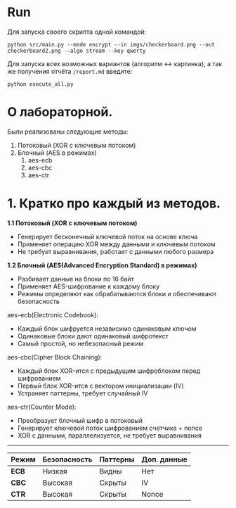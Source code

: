 # **Run**

Для запуска своего скрипта одной командой:
```shell
python src/main.py --mode encrypt --in imgs/checkerboard.png --out checkerboard2.png --algo stream --key qwerty
```

Для запуска всех возможных вариантов (алгоритм <-> картинка), а так же получения отчёта `/report.md` введите: 
```shell
python execute_all.py
```

# **О лабораторной.**

Были реализованы следующие методы:
1) Потоковый (XOR с ключевым потоком)
2) Блочный (AES в режимах)
    1) aes-ecb
    2) aes-cbc
    3) aes-ctr

# 1. **Кратко про каждый из методов.** 

**1.1 Потоковый (XOR с ключевым потоком)**
- Генерирует бесконечный ключевой поток на основе ключа
- Применяет операцию XOR между данными и ключевым потоком
- Не требует выравнивания, работает с данными любого размера

**1.2 Блочный (AES(Advanced Encryption Standard) в режимах)**
- Разбивает данные на блоки по 16 байт
- Применяет AES-шифрование к каждому блоку
- Режимы определяют как обрабатываются блоки и обеспечивают безопасность

aes-ecb(Electronic Codebook):
- Каждый блок шифруется независимо одинаковым ключом
- Одинаковые блоки дают одинаковый шифротекст
- Самый простой, но небезопасный режим

aes-cbc(Cipher Block Chaining):
- Каждый блок XOR-ится с предыдущим шифроблоком перед шифрованием
- Первый блок XOR-ится с вектором инициализации (IV)
- Устраняет паттерны, требует случайный IV

aes-ctr(Counter Mode):
- Преобразует блочный шифр в потоковый
- Генерирует ключевой поток шифрованием счетчика + nonce
- XOR с данными, параллелизуется, не требует выравнивания

---

| Режим | Безопасность | Паттерны | Доп. данные |
|-------|--------------|----------|-------------|
| **ECB** | Низкая |  Видны | Нет |
| **CBC** | Высокая |  Скрыты | IV |
| **CTR** | Высокая | Скрыты | Nonce |
